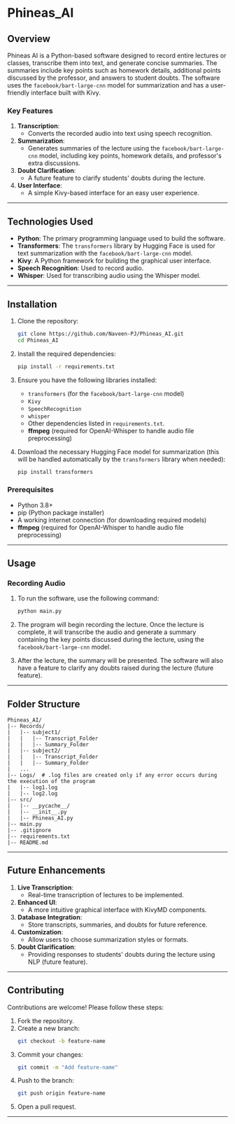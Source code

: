 # Phineas_AI

## Overview
Phineas AI is a Python-based software designed to record entire lectures or classes, transcribe them into text, and generate concise summaries. The summaries include key points such as homework details, additional points discussed by the professor, and answers to student doubts. The software uses the `facebook/bart-large-cnn` model for summarization and has a user-friendly interface built with Kivy.

### Key Features

1. **Transcription**:
   - Converts the recorded audio into text using speech recognition.
2. **Summarization**:
   - Generates summaries of the lecture using the `facebook/bart-large-cnn` model, including key points, homework details, and professor's extra discussions.
3. **Doubt Clarification**:
   - A future feature to clarify students' doubts during the lecture.
4. **User Interface**:
   - A simple Kivy-based interface for an easy user experience.

---

## Technologies Used

- **Python**: The primary programming language used to build the software.
- **Transformers**: The `transformers` library by Hugging Face is used for text summarization with the `facebook/bart-large-cnn` model.
- **Kivy**: A Python framework for building the graphical user interface.
- **Speech Recognition**: Used to record audio.
- **Whisper**: Used for transcribing audio using the Whisper model.

---

## Installation

1. Clone the repository:
   ```bash
   git clone https://github.com/Naveen-PJ/Phineas_AI.git
   cd Phineas_AI
   ```

2. Install the required dependencies:
   ```bash
   pip install -r requirements.txt
   ```

3. Ensure you have the following libraries installed:
   - `transformers` (for the `facebook/bart-large-cnn` model)
   - `Kivy`
   - `SpeechRecognition`
   - `whisper`
   - Other dependencies listed in `requirements.txt`.
   - **ffmpeg** (required for OpenAI-Whisper to handle audio file preprocessing)

4. Download the necessary Hugging Face model for summarization (this will be handled automatically by the `transformers` library when needed):
   ```bash
   pip install transformers
   ```

### Prerequisites
- Python 3.8+
- pip (Python package installer)
- A working internet connection (for downloading required models)
- **ffmpeg** (required for OpenAI-Whisper to handle audio file preprocessing)

---

## Usage

### Recording Audio
1. To run the software, use the following command:
   ```bash
   python main.py
   ```

2. The program will begin recording the lecture. Once the lecture is complete, it will transcribe the audio and generate a summary containing the key points discussed during the lecture, using the `facebook/bart-large-cnn` model.

3. After the lecture, the summary will be presented. The software will also have a feature to clarify any doubts raised during the lecture (future feature).

---

## Folder Structure
```
Phineas_AI/
|-- Records/
|   |-- subject1/
|   |   |-- Transcript_Folder
|   |   |-- Summary_Folder
|   |-- subject2/
|   |   |-- Transcript_Folder
|   |   |-- Summary_Folder
|   ...
|-- Logs/  # .log files are created only if any error occurs during the execution of the program
|   |-- log1.log
|   |-- log2.log
|-- src/
|   |-- __pycache__/
|   |-- __init__.py
|   |-- Phineas_AI.py
|-- main.py
|-- .gitignore
|-- requirements.txt
|-- README.md
```

---

## Future Enhancements
1. **Live Transcription**:
   - Real-time transcription of lectures to be implemented.
2. **Enhanced UI**:
   - A more intuitive graphical interface with KivyMD components.
3. **Database Integration**:
   - Store transcripts, summaries, and doubts for future reference.
4. **Customization**:
   - Allow users to choose summarization styles or formats.
5. **Doubt Clarification**:
   - Providing responses to students' doubts during the lecture using NLP (future feature).

---

## Contributing
Contributions are welcome! Please follow these steps:
1. Fork the repository.
2. Create a new branch:
   ```bash
   git checkout -b feature-name
   ```
3. Commit your changes:
   ```bash
   git commit -m "Add feature-name"
   ```
4. Push to the branch:
   ```bash
   git push origin feature-name
   ```
5. Open a pull request.

---